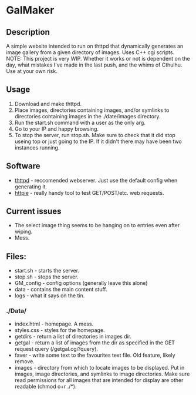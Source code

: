 # GalMaker

## Description
A simple website intended to run on thttpd that dynamically generates an image gallery from a given directory of images. Uses C++ cgi scripts.
NOTE: This project is very WIP. Whether it works or not is dependent on the day, what mistakes I've made in the last push, and the whims of Cthulhu. Use at your own risk.

## Usage
1. Download and make thttpd.
2. Place images, directories containing images, and/or symlinks to directories containing images in the ./date/images directory. 
3. Run the start.sh command with a user as the only arg.
4. Go to your IP and happy browsing.
5. To stop the server, run stop.sh. Make sure to check that it did stop useing top or just going to the IP. If it didn't there may have been two instances running.

## Software
* [thttpd](https://acme.com/software/thttpd/) - reccomended webserver. Just use the default config when generating it.
* [httpie](https://httpie.org/) - really handy tool to test GET/POST/etc. web requests.

## Current issues
* The select image thing seems to be hanging on to entries even after wiping.
* Mess.

## Files:
* start.sh - starts the server.
* stop.sh - stops the server.
* GM_config - config options (generally leave this alone)
* data - contains the main content stuff.
* logs - what it says on the tin.

### ./Data/
* index.html - homepage. A mess.
* styles.css - styles for the homepage.
* getdirs - return a list of directories in images dir.
* getgal - return a list of images from the dir as specified in the GET request query (/getgal.cgi?query).
* faver - write some text to the favourites text file. Old feature, likely remove.
* images - directory from which to locate images to be displayed. Put in images, image directories, and symlinks to image directories. Make sure read permissions for all images that are intended for display are other readable (chmod o+r ./*).
